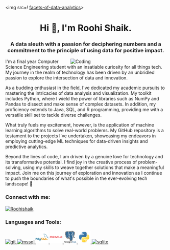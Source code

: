 
<img src=! [facets-of-data-analytics](https://github.com/Roohishaik/RoohiShaik/assets/94975857/739240ef-b284-41c6-8042-9a597ae6bc6f)>
<h1 align="center">Hi 👋, I'm Roohi Shaik.</h1> 
<h3 align="center">A data sleuth with a passion for deciphering numbers and a commitment to the principle of using data for positive impact.</h3>
<img align="right" alt="Coding" width="300" src="https://cdn.dribbble.com/users/2646423/screenshots/5507196/computer.gif">

I'm a final year Computer Science Engineering student with an insatiable curiosity for all things tech. My journey in the realm of technology has been driven by an unbridled passion to explore the intersection of data and innovation.

As a budding enthusiast in the field, I've dedicated my academic pursuits to mastering the intricacies of data analysis and visualization. My toolkit includes Python, where I wield the power of libraries such as NumPy and Pandas to dissect and make sense of complex datasets. In addition, my proficiency extends to Java, SQL, and R programming, providing me with a versatile skill set to tackle diverse challenges.

What truly fuels my excitement, however, is the application of machine learning algorithms to solve real-world problems. My GitHub repository is a testament to the projects I've undertaken, showcasing my endeavors in employing cutting-edge ML techniques for data-driven insights and predictive analytics.

Beyond the lines of code, I am driven by a genuine love for technology and its transformative potential. I find joy in the creative process of problem-solving, using my skills to weave together solutions that make a meaningful impact. Join me on this journey of exploration and innovation as I continue to push the boundaries of what's possible in the ever-evolving tech landscape! 🚀

<h3 align="left">Connect with me:</h3>
<p align="left">
<a href="http://www.linkedin.com/in/roohi-s"target="blank"><img align="center"src="https://raw.githubusercontent.com/rahuldkjain/github-profile-readme-generator/master/src/images/icons/Social/linked-in-alt.svg" alt="Roohishaik" height="30" width="40" /></a> 
</p>

<h3 align="left">Languages and Tools:</h3>
<p align="left"> <a href="https://git-scm.com/" target="_blank"> <img src="https://www.vectorlogo.zone/logos/git-scm/git-scm-icon.svg" alt="git" width="40" height="40"/> </a> <a href="https://www.microsoft.com/en-us/sql-server" target="_blank"> <img src="https://www.svgrepo.com/show/303229/microsoft-sql-server-logo.svg" alt="mssql" width="40" height="40"/> </a> <a href="https://www.mysql.com/" target="_blank"> <img src="https://raw.githubusercontent.com/devicons/devicon/master/icons/mysql/mysql-original-wordmark.svg" alt="mysql" width="40" height="40"/> </a> <a href="https://www.oracle.com/" target="_blank"> <img src="https://raw.githubusercontent.com/devicons/devicon/master/icons/oracle/oracle-original.svg" alt="oracle" width="40" height="40"/> </a> <a href="https://www.postgresql.org" target="_blank"> <img src="https://raw.githubusercontent.com/devicons/devicon/master/icons/postgresql/postgresql-original-wordmark.svg" alt="postgresql" width="40" height="40"/> </a> <a href="https://www.python.org" target="_blank"> <img src="https://raw.githubusercontent.com/devicons/devicon/master/icons/python/python-original.svg" alt="python" width="40" height="40"/> </a> <a href="https://www.sqlite.org/" target="_blank"> <img src="https://www.vectorlogo.zone/logos/sqlite/sqlite-icon.svg" alt="sqlite" width="40" height="40"/> </a> </p>








<!--
**Roohishaik/RoohiShaik** is a ✨ _special_ ✨ repository because its `README.md` (this file) appears on your GitHub profile.

Here are some ideas to get you started:

- 🔭 I’m currently working on ...
- 🌱 I’m currently learning ...
- 👯 I’m looking to collaborate on ...
- 🤔 I’m looking for help with ...
- 💬 Ask me about ...
- 📫 How to reach me: ...
- 😄 Pronouns: ...
- ⚡ Fun fact: ...
-->
